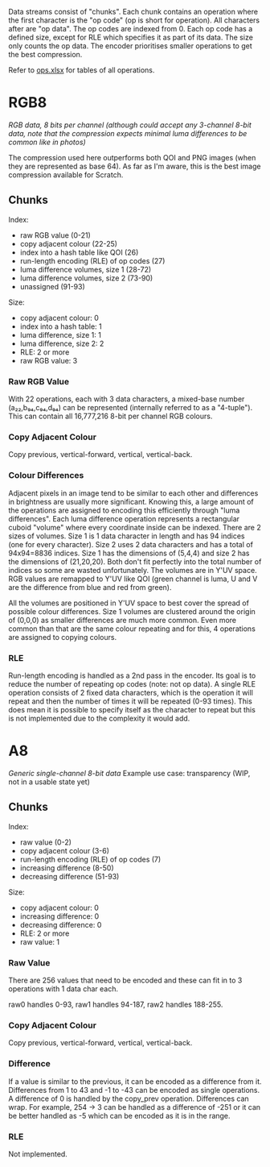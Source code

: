 Data streams consist of "chunks". Each chunk contains an operation where the first character is the "op code" (op is short for operation). All characters after are "op data". The op codes are indexed from 0. Each op code has a defined size, except for RLE which specifies it as part of its data. The size only counts the op data. The encoder prioritises smaller operations to get the best compression.

Refer to [ops.xlsx](ops.xlsx) for tables of all operations.

# RGB8
*RGB data, 8 bits per channel*
*(although could accept any 3-channel 8-bit data, note that the compression expects minimal luma differences to be common like in photos)*

The compression used here outperforms both QOI and PNG images (when they are represented as base 64). As far as I'm aware, this is the best image compression available for Scratch. 

## Chunks
Index:
- raw RGB value (0-21)
- copy adjacent colour (22-25)
- index into a hash table like QOI (26)
- run-length encoding (RLE) of op codes (27)
- luma difference volumes, size 1 (28-72)
- luma difference volumes, size 2 (73-90)
- unassigned (91-93)

Size:
- copy adjacent colour: 0
- index into a hash table: 1
- luma difference, size 1: 1
- luma difference, size 2: 2
- RLE: 2 or more
- raw RGB value: 3

### Raw RGB Value
With 22 operations, each with 3 data characters, a mixed-base number (a₂₂,b₉₄,c₉₄,d₉₄) can be represented (internally referred to as a "4-tuple"). This can contain all 16,777,216 8-bit per channel RGB colours. 

### Copy Adjacent Colour
Copy previous, vertical-forward, vertical, vertical-back.

### Colour Differences
Adjacent pixels in an image tend to be similar to each other and differences in brightness are usually more significant. Knowing this, a large amount of the operations are assigned to encoding this efficiently through "luma differences". Each luma difference operation represents a rectangular cuboid "volume" where every coordinate inside can be indexed. There are 2 sizes of volumes. Size 1 is 1 data character in length and has 94 indices (one for every character). Size 2 uses 2 data characters and has a total of 94x94=8836 indices. Size 1 has the dimensions of (5,4,4) and size 2 has the dimensions of (21,20,20). Both don't fit perfectly into the total number of indices so some are wasted unfortunately. The volumes are in Y'UV space. RGB values are remapped to Y'UV like QOI (green channel is luma, U and V are the difference from blue and red from green). 

All the volumes are positioned in Y'UV space to best cover the spread of possible colour differences. Size 1 volumes are clustered around the origin of (0,0,0) as smaller differences are much more common. Even more common than that are the same colour repeating and for this, 4 operations are assigned to copying colours.

### RLE
Run-length encoding is handled as a 2nd pass in the encoder. Its goal is to reduce the number of repeating op codes (note: not op data). A single RLE operation consists of 2 fixed data characters, which is the operation it will repeat and then the number of times it will be repeated (0-93 times). This does mean it is possible to specify itself as the character to repeat but this is not implemented due to the complexity it would add.


# A8
*Generic single-channel 8-bit data*
Example use case: transparency
(WIP, not in a usable state yet)

## Chunks
Index:
- raw value (0-2)
- copy adjacent colour (3-6)
- run-length encoding (RLE) of op codes (7)
- increasing difference (8-50)
- decreasing difference (51-93)

Size:
- copy adjacent colour: 0
- increasing difference: 0
- decreasing difference: 0
- RLE: 2 or more
- raw value: 1

### Raw Value
There are 256 values that need to be encoded and these can fit in to 3 operations with 1 data char each. 

raw0 handles 0-93, raw1 handles 94-187, raw2 handles 188-255.

### Copy Adjacent Colour
Copy previous, vertical-forward, vertical, vertical-back.

### Difference
If a value is similar to the previous, it can be encoded as a difference from it. Differences from 1 to 43 and -1 to -43 can be encoded as single operations. A difference of 0 is handled by the copy_prev operation. Differences can wrap. For example, 254 -> 3 can be handled as a difference of -251 or it can be better handled as -5 which can be encoded as it is in the range.

### RLE
Not implemented.
